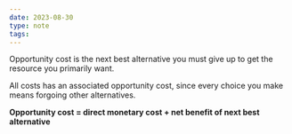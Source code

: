 ```yaml
---
date: 2023-08-30
type: note
tags: 
---
```


Opportunity cost is the next best alternative you must give up to get the resource you primarily want.

All costs has an associated opportunity cost, since every choice you make means forgoing other alternatives.

**Opportunity cost = direct monetary cost + net benefit of next best alternative**

